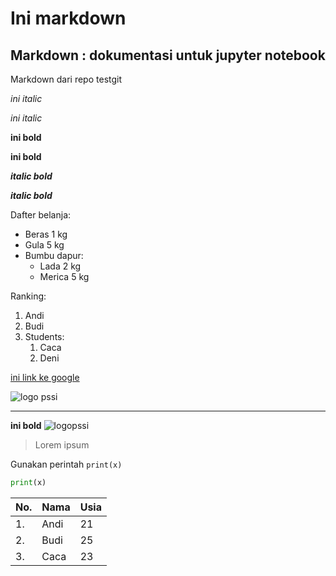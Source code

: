 # Ini markdown

## Markdown : dokumentasi untuk jupyter notebook

Markdown dari repo testgit

*ini italic*

_ini italic_

**ini bold**

__ini bold__

__*italic bold*__

_**italic bold**_

Dafter belanja:
- Beras 1 kg
- Gula 5 kg
- Bumbu dapur:
    - Lada 2 kg
    - Merica 5 kg

Ranking:
1. Andi
2. Budi
1. Students:
    1. Caca
    1. Deni

[ini link ke google](https://www.google.com)

![logo pssi](https://upload.wikimedia.org/wikipedia/id/8/83/Logo_PSSI.png)


<hr>

<b>ini bold</b>
<img alt="logopssi" src="https://upload.wikimedia.org/wikipedia/id/8/83/Logo_PSSI.png" stlye="width:10%">

> Lorem ipsum

Gunakan perintah `print(x)`
```python
print(x)
```

No. | Nama | Usia
-|-|-
1. | Andi | 21
2. | Budi | 25
3. | Caca | 23